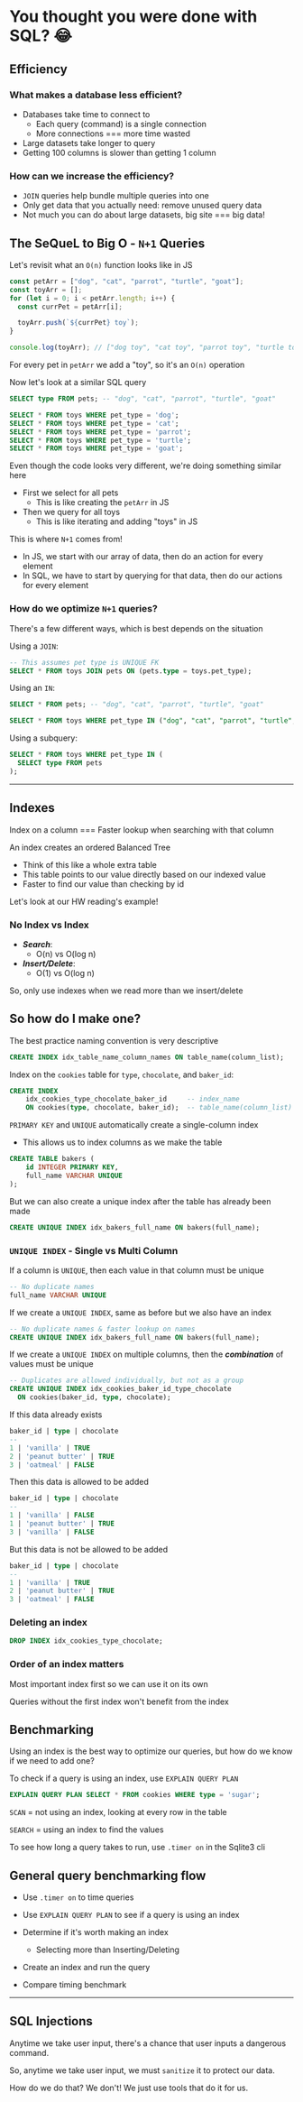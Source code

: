 # You thought you were done with SQL? 😂

## Efficiency

### What makes a database less efficient?

- Databases take time to connect to
  - Each query (command) is a single connection
  - More connections === more time wasted
- Large datasets take longer to query
- Getting 100 columns is slower than getting 1 column

### How can we increase the efficiency?

- `JOIN` queries help bundle multiple queries into one
- Only get data that you actually need: remove unused query data
- Not much you can do about large datasets, big site === big data!

## The SeQueL to Big O - `N+1` Queries

Let's revisit what an `O(n)` function looks like in JS

```js
const petArr = ["dog", "cat", "parrot", "turtle", "goat"];
const toyArr = [];
for (let i = 0; i < petArr.length; i++) {
  const currPet = petArr[i];

  toyArr.push(`${currPet} toy`);
}

console.log(toyArr); // ["dog toy", "cat toy", "parrot toy", "turtle toy", "goat toy"]
```

For every pet in `petArr` we add a "toy", so it's an `O(n)` operation

Now let's look at a similar SQL query

```sql
SELECT type FROM pets; -- "dog", "cat", "parrot", "turtle", "goat"

SELECT * FROM toys WHERE pet_type = 'dog';
SELECT * FROM toys WHERE pet_type = 'cat';
SELECT * FROM toys WHERE pet_type = 'parrot';
SELECT * FROM toys WHERE pet_type = 'turtle';
SELECT * FROM toys WHERE pet_type = 'goat';
```

Even though the code looks very different, we're doing something similar here

- First we select for all pets
  - This is like creating the `petArr` in JS
- Then we query for all toys
  - This is like iterating and adding "toys" in JS

This is where `N+1` comes from!

- In JS, we start with our array of data, then do an action for every element
- In SQL, we have to start by querying for that data, then do our actions for every element

### How do we optimize `N+1` queries?

There's a few different ways, which is best depends on the situation

Using a `JOIN`:

```sql
-- This assumes pet type is UNIQUE FK
SELECT * FROM toys JOIN pets ON (pets.type = toys.pet_type);
```

Using an `IN`:

```sql
SELECT * FROM pets; -- "dog", "cat", "parrot", "turtle", "goat"

SELECT * FROM toys WHERE pet_type IN ("dog", "cat", "parrot", "turtle", "goat");
```

Using a subquery:

```sql
SELECT * FROM toys WHERE pet_type IN (
  SELECT type FROM pets
);
```

---

## Indexes

Index on a column === Faster lookup when searching with that column

An index creates an ordered Balanced Tree

- Think of this like a whole extra table
- This table points to our value directly based on our indexed value
- Faster to find our value than checking by id

Let's look at our HW reading's example!

### No Index vs Index

- **_Search_**:
  - O(n) vs O(log n)
- **_Insert/Delete_**:
  - O(1) vs O(log n)

So, only use indexes when we read more than we insert/delete

## So how do I make one?

The best practice naming convention is very descriptive

```sql
CREATE INDEX idx_table_name_column_names ON table_name(column_list);
```

Index on the `cookies` table for `type`, `chocolate`, and `baker_id`:

```sql
CREATE INDEX
    idx_cookies_type_chocolate_baker_id     -- index_name
    ON cookies(type, chocolate, baker_id);  -- table_name(column_list)
```

`PRIMARY KEY` and `UNIQUE` automatically create a single-column index

- This allows us to index columns as we make the table

```sql
CREATE TABLE bakers (
    id INTEGER PRIMARY KEY,
    full_name VARCHAR UNIQUE
);
```

But we can also create a unique index after the table has already been made

```sql
CREATE UNIQUE INDEX idx_bakers_full_name ON bakers(full_name);
```

### `UNIQUE INDEX` - Single vs Multi Column

If a column is `UNIQUE`, then each value in that column must be unique

```sql
-- No duplicate names
full_name VARCHAR UNIQUE
```

If we create a `UNIQUE INDEX`, same as before but we also have an index

```sql
-- No duplicate names & faster lookup on names
CREATE UNIQUE INDEX idx_bakers_full_name ON bakers(full_name);
```

If we create a `UNIQUE INDEX` on multiple columns, then the **_combination_** of values must be unique

```sql
-- Duplicates are allowed individually, but not as a group
CREATE UNIQUE INDEX idx_cookies_baker_id_type_chocolate
  ON cookies(baker_id, type, chocolate);
```

If this data already exists

```sql
baker_id | type | chocolate
--
1 | 'vanilla' | TRUE
2 | 'peanut butter' | TRUE
3 | 'oatmeal' | FALSE
```

Then this data is allowed to be added

```sql
baker_id | type | chocolate
--
1 | 'vanilla' | FALSE
1 | 'peanut butter' | TRUE
3 | 'vanilla' | FALSE
```

But this data is not be allowed to be added

```sql
baker_id | type | chocolate
--
1 | 'vanilla' | TRUE
2 | 'peanut butter' | TRUE
3 | 'oatmeal' | FALSE
```

### Deleting an index

```sql
DROP INDEX idx_cookies_type_chocolate;
```

### Order of an index matters

Most important index first so we can use it on its own

Queries without the first index won't benefit from the index

## Benchmarking

Using an index is the best way to optimize our queries, but how do we know if we need to add one?

To check if a query is using an index, use `EXPLAIN QUERY PLAN`

```sql
EXPLAIN QUERY PLAN SELECT * FROM cookies WHERE type = 'sugar';
```

`SCAN` = not using an index, looking at every row in the table

`SEARCH` = using an index to find the values

To see how long a query takes to run, use `.timer on` in the Sqlite3 cli

## General query benchmarking flow

- Use `.timer on` to time queries

- Use `EXPLAIN QUERY PLAN` to see if a query is using an index

- Determine if it's worth making an index

  - Selecting more than Inserting/Deleting

- Create an index and run the query

- Compare timing benchmark

---

## SQL Injections

Anytime we take user input, there's a chance that user inputs a dangerous command.

So, anytime we take user input, we must `sanitize` it to protect our data.

How do we do that? We don't! We just use tools that do it for us.
